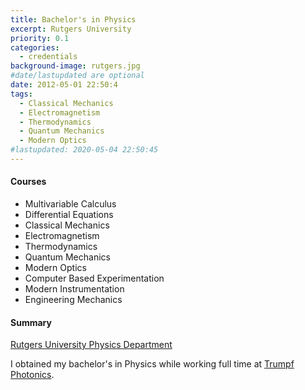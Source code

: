 ```yaml
---
title: Bachelor's in Physics
excerpt: Rutgers University
priority: 0.1
categories:
  - credentials
background-image: rutgers.jpg
#date/lastupdated are optional
date: 2012-05-01 22:50:4
tags:
  - Classical Mechanics
  - Electromagnetism
  - Thermodynamics
  - Quantum Mechanics
  - Modern Optics
#lastupdated: 2020-05-04 22:50:45
---
```


<h4>Courses</h4>
<ul class="techlist">
<li><span class="tech">Multivariable Calculus</span></li>
<li><span class="tech">Differential Equations</span></li>
<li><span class="tech">Classical Mechanics</span></li>
<li><span class="tech">Electromagnetism</span></li>
<li><span class="tech">Thermodynamics</span></li>
<li><span class="tech">Quantum Mechanics</span></li>
<li><span class="tech">Modern Optics</span></li>
<li><span class="tech">Computer Based Experimentation</span></li>
<li><span class="tech">Modern Instrumentation</span></li>
<li><span class="tech">Engineering Mechanics</span></li>
</ul>

<h4>Summary</h4>
<a href = "https://www.physics.rutgers.edu/" target="_blank">
Rutgers University Physics Department</a>

I obtained my bachelor's in Physics while working full time at <a href = "https://chris-shum.github.io/work/trumpf-photonics.html">Trumpf Photonics</a>.
